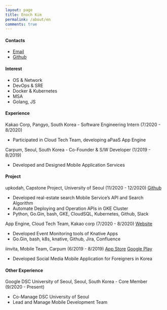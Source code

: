 ```yaml
---
layout: page
title: Enoch Kim
permalink: /about/en
comments: true
---
```


#### Contacts

- [Email](mailto:enochkim1220@gmail.com)
- [Github](https://github.com/Enoch-Kim)

#### Interest

- OS & Network
- DevOps & SRE
- Docker & Kubernetes
- MSA
- Golang, JS

#### Experience

Kakao Corp, Pangyo, South Korea - Software Engineering Intern (7/2020 - 8/2020)

- Participated in Cloud Tech Team, developing aPaaS App Engine

Carpum, Seoul, South Korea - Co-Founder & S/W Developer (1/2019 - 8/2019)

- Developed and Designed Mobile Application Services

#### Project

upkodah, Capstone Project, University of Seoul (11/2020 - 12/2020)
[Github](https://github.com/upkodah/upkodah-api)

- Developed real-estate search Mobile Service’s API and Search Algorithm
- Automate Deploying and Operation APIs in GKE Cluster
- Python, Go.Gin, bash, GKE, CloudSQL, Kubernetes, Github, Slack

App Engine, Cloud Tech Team, Kakao corp (7/2020 - 8/2020)
[Website](https://kakaoicloud.com/service/detail/11)

- Developed Event Monitoring tools of Knative Apps
- Go.Gin, bash, k8s, knative, Github, Jira, Confluence

iinvita, Mobile Team, Carpum (6/2019 - 8/2019)
[App Store](https://apps.apple.com/us/app/iinvita/id1484305881)
[Google Play](https://play.google.com/store/apps/details?id=com.iinvita)

- Developed Social Media Mobile Application for Foreigners in Korea

#### Other Experience

Google DSC University of Seoul, Seoul, South Korea - Core Member (9/2020 - Present)

- Co-Manage DSC University of Seoul
- Lead and Manage Mobile Development Team
